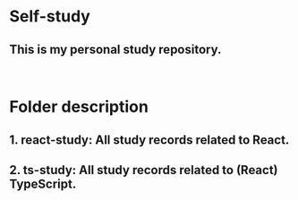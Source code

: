 # Self-study

## This is my personal study repository.

<br>

# Folder description

## 1. react-study: All study records related to React.

## 2. ts-study: All study records related to (React) TypeScript.
